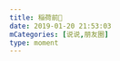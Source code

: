 ```yaml
---
title: 稲荷前🚃
date: 2019-01-20 21:53:03
mCategories: [说说,朋友圈]
type: moment
---
```


<div id="pics-20190120215303"></div>

<script>
var data = [
    {"link": "2019-01-20_000000.jpeg", "type": "shuoshuo"}
];
picsRender(data, "pics-20190120215303");
</script>
